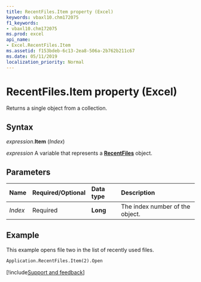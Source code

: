 ```yaml
---
title: RecentFiles.Item property (Excel)
keywords: vbaxl10.chm172075
f1_keywords:
- vbaxl10.chm172075
ms.prod: excel
api_name:
- Excel.RecentFiles.Item
ms.assetid: f153bdeb-6c13-2ea8-506a-2b762b211c67
ms.date: 05/11/2019
localization_priority: Normal
---
```



# RecentFiles.Item property (Excel)

Returns a single object from a collection.


## Syntax

_expression_.**Item** (_Index_)

_expression_ A variable that represents a **[RecentFiles](Excel.RecentFiles.md)** object.


## Parameters

|Name|Required/Optional|Data type|Description|
|:-----|:-----|:-----|:-----|
| _Index_|Required| **Long**|The index number of the object.|

## Example

This example opens file two in the list of recently used files.

```vb
Application.RecentFiles.Item(2).Open
```



[!include[Support and feedback](~/includes/feedback-boilerplate.md)]